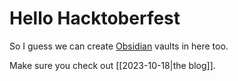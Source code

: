 # Hello Hacktoberfest

So I guess we can create [Obsidian](https://obsidian.md) vaults in here too.

Make sure you check out [[2023-10-18|the blog]].